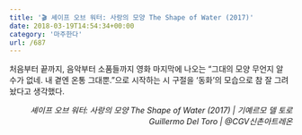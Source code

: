 ```yaml
---
title: '🎬 셰이프 오브 워터: 사랑의 모양 The Shape of Water (2017)'
date: 2018-03-19T14:54:34+00:00
category: '마주한다'
url: /687
---
```


처음부터 끝까지, 음악부터 소품들까지 영화 마지막에 나오는 &#8220;그대의 모양 무언지 알 수가 없네. 내 곁엔 온통 그대뿐.&#8221;으로 시작하는 시 구절을 &#8216;동화&#8217;의 모습으로 참 잘 그려놨다고 생각했다.

<p style="text-align:right">
  <em>셰이프 오브 워터: 사랑의 모양 The Shape of Water (2017) | 기예르모 델 토로 Guillermo Del Toro</em><em>&nbsp;| @CGV신촌아트레온</em>
</p>